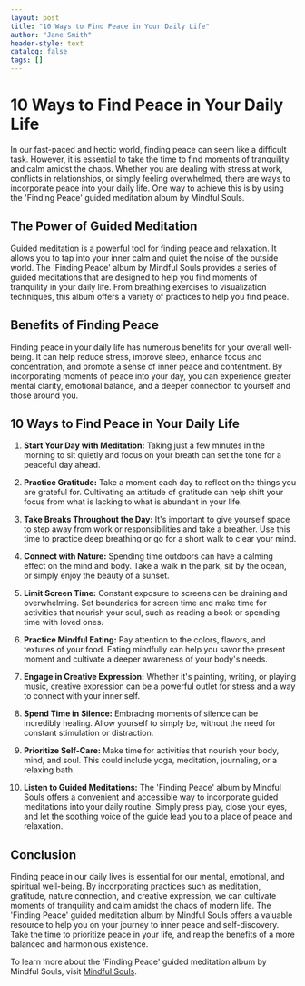 ```yaml
---
layout: post
title: "10 Ways to Find Peace in Your Daily Life"
author: "Jane Smith"
header-style: text
catalog: false
tags: []
---
```


# 10 Ways to Find Peace in Your Daily Life

In our fast-paced and hectic world, finding peace can seem like a difficult task. However, it is essential to take the time to find moments of tranquility and calm amidst the chaos. Whether you are dealing with stress at work, conflicts in relationships, or simply feeling overwhelmed, there are ways to incorporate peace into your daily life. One way to achieve this is by using the 'Finding Peace' guided meditation album by Mindful Souls. 

## The Power of Guided Meditation

Guided meditation is a powerful tool for finding peace and relaxation. It allows you to tap into your inner calm and quiet the noise of the outside world. The 'Finding Peace' album by Mindful Souls provides a series of guided meditations that are designed to help you find moments of tranquility in your daily life. From breathing exercises to visualization techniques, this album offers a variety of practices to help you find peace.

## Benefits of Finding Peace

Finding peace in your daily life has numerous benefits for your overall well-being. It can help reduce stress, improve sleep, enhance focus and concentration, and promote a sense of inner peace and contentment. By incorporating moments of peace into your day, you can experience greater mental clarity, emotional balance, and a deeper connection to yourself and those around you.

## 10 Ways to Find Peace in Your Daily Life

1. **Start Your Day with Meditation:** Taking just a few minutes in the morning to sit quietly and focus on your breath can set the tone for a peaceful day ahead.
   
2. **Practice Gratitude:** Take a moment each day to reflect on the things you are grateful for. Cultivating an attitude of gratitude can help shift your focus from what is lacking to what is abundant in your life.
   
3. **Take Breaks Throughout the Day:** It's important to give yourself space to step away from work or responsibilities and take a breather. Use this time to practice deep breathing or go for a short walk to clear your mind.
   
4. **Connect with Nature:** Spending time outdoors can have a calming effect on the mind and body. Take a walk in the park, sit by the ocean, or simply enjoy the beauty of a sunset.
   
5. **Limit Screen Time:** Constant exposure to screens can be draining and overwhelming. Set boundaries for screen time and make time for activities that nourish your soul, such as reading a book or spending time with loved ones.
   
6. **Practice Mindful Eating:** Pay attention to the colors, flavors, and textures of your food. Eating mindfully can help you savor the present moment and cultivate a deeper awareness of your body's needs.
   
7. **Engage in Creative Expression:** Whether it's painting, writing, or playing music, creative expression can be a powerful outlet for stress and a way to connect with your inner self.
   
8. **Spend Time in Silence:** Embracing moments of silence can be incredibly healing. Allow yourself to simply be, without the need for constant stimulation or distraction.
   
9. **Prioritize Self-Care:** Make time for activities that nourish your body, mind, and soul. This could include yoga, meditation, journaling, or a relaxing bath.
   
10. **Listen to Guided Meditations:** The 'Finding Peace' album by Mindful Souls offers a convenient and accessible way to incorporate guided meditations into your daily routine. Simply press play, close your eyes, and let the soothing voice of the guide lead you to a place of peace and relaxation.

## Conclusion

Finding peace in our daily lives is essential for our mental, emotional, and spiritual well-being. By incorporating practices such as meditation, gratitude, nature connection, and creative expression, we can cultivate moments of tranquility and calm amidst the chaos of modern life. The 'Finding Peace' guided meditation album by Mindful Souls offers a valuable resource to help you on your journey to inner peace and self-discovery. Take the time to prioritize peace in your life, and reap the benefits of a more balanced and harmonious existence.

To learn more about the 'Finding Peace' guided meditation album by Mindful Souls, visit [Mindful Souls](https://www.mindfulsouls.com/products/finding-peace-guided-meditation-album).